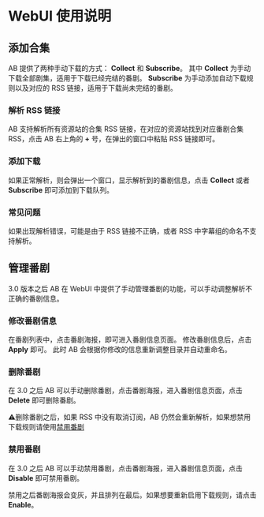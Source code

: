 # WebUI 使用说明

## 添加合集

AB 提供了两种手动下载的方式：
**Collect** 和 **Subscribe**。
其中 **Collect** 为手动下载全部剧集，适用于下载已经完结的番剧。
**Subscribe** 为手动添加自动下载规则以及对应的 RSS 链接，适用于下载尚未完结的番剧。

### 解析 RSS 链接

AB 支持解析所有资源站的合集 RSS 链接，在对应的资源站找到对应番剧合集 RSS，点击 AB 右上角的 **+** 号，在弹出的窗口中粘贴 RSS 链接即可。

### 添加下载

如果正常解析，则会弹出一个窗口，显示解析到的番剧信息，点击 **Collect** 或者 **Subscribe** 即可添加到下载队列。

### 常见问题

如果出现解析错误，可能是由于 RSS 链接不正确，或者 RSS 中字幕组的命名不支持解析。

## 管理番剧

3.0 版本之后 AB 在 WebUI 中提供了手动管理番剧的功能，可以手动调整解析不正确的番剧信息。

### 修改番剧信息

在番剧列表中，点击番剧海报，即可进入番剧信息页面。
修改番剧信息后，点击 **Apply** 即可。
此时 AB 会根据你修改的信息重新调整目录并自动重命名。


### 删除番剧

在 3.0 之后 AB 可以手动删除番剧，点击番剧海报，进入番剧信息页面，点击 **Delete** 即可删除番剧。

⚠️删除番剧之后，如果 RSS 中没有取消订阅，AB 仍然会重新解析，如果想禁用下载规则请使用[禁用番剧](#禁用番剧)

### 禁用番剧

在 3.0 之后 AB 可以手动禁用番剧，点击番剧海报，进入番剧信息页面，点击 **Disable** 即可禁用番剧。

禁用之后番剧海报会变灰，并且排列在最后。如果想要重新启用下载规则，请点击 **Enable**。

